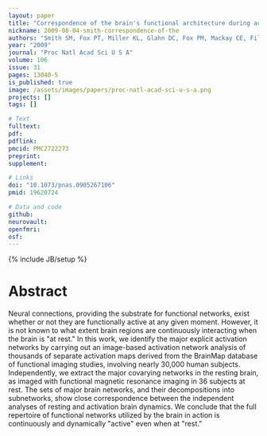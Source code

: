```yaml
---
layout: paper
title: "Correspondence of the brain's functional architecture during activation and rest."
nickname: 2009-08-04-smith-correspondence-of-the
authors: "Smith SM, Fox PT, Miller KL, Glahn DC, Fox PM, Mackay CE, Filippini N, Watkins KE, Toro R, Laird AR, Beckmann CF"
year: "2009"
journal: "Proc Natl Acad Sci U S A"
volume: 106
issue: 31
pages: 13040-5
is_published: true
image: /assets/images/papers/proc-natl-acad-sci-u-s-a.png
projects: []
tags: []

# Text
fulltext:
pdf:
pdflink:
pmcid: PMC2722273
preprint:
supplement:

# Links
doi: "10.1073/pnas.0905267106"
pmid: 19620724

# Data and code
github:
neurovault:
openfmri:
osf:
---
```

{% include JB/setup %}

# Abstract

Neural connections, providing the substrate for functional networks, exist whether or not they are functionally active at any given moment. However, it is not known to what extent brain regions are continuously interacting when the brain is "at rest." In this work, we identify the major explicit activation networks by carrying out an image-based activation network analysis of thousands of separate activation maps derived from the BrainMap database of functional imaging studies, involving nearly 30,000 human subjects. Independently, we extract the major covarying networks in the resting brain, as imaged with functional magnetic resonance imaging in 36 subjects at rest. The sets of major brain networks, and their decompositions into subnetworks, show close correspondence between the independent analyses of resting and activation brain dynamics. We conclude that the full repertoire of functional networks utilized by the brain in action is continuously and dynamically "active" even when at "rest."
